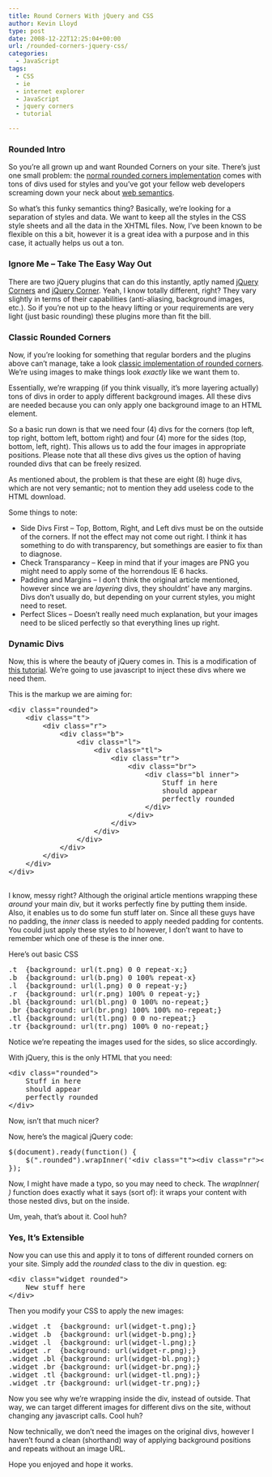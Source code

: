 ```yaml
---
title: Round Corners With jQuery and CSS
author: Kevin Lloyd
type: post
date: 2008-12-22T12:25:04+00:00
url: /rounded-corners-jquery-css/
categories:
  - JavaScript
tags:
  - CSS
  - ie
  - internet explorer
  - JavaScript
  - jquery corners
  - tutorial

---
```

### Rounded Intro

So you&#8217;re all grown up and want Rounded Corners on your site. There&#8217;s just one small problem: the [normal rounded corners implementation][1] comes with tons of divs used for styles and you&#8217;ve got your fellow web developers screaming down your neck about [web semantics][2].

So what&#8217;s this funky semantics thing? Basically, we&#8217;re looking for a separation of styles and data. We want to keep all the styles in the CSS style sheets and all the data in the XHTML files. Now, I&#8217;ve been known to be flexible on this a bit, however it is a great idea with a purpose and in this case, it actually helps us out a ton.

### Ignore Me &#8211; Take The Easy Way Out

There are two jQuery plugins that can do this instantly, aptly named [jQuery Corners][3] and [jQuery Corner][4]. Yeah, I know totally different, right? They vary slightly in terms of their capabilities (anti-aliasing, background images, etc.). So if you&#8217;re not up to the heavy lifting or your requirements are very light (just basic rounding) these plugins more than fit the bill.
  
<!--more-->

### Classic Rounded Corners

Now, if you&#8217;re looking for something that regular borders and the plugins above can&#8217;t manage, take a look [classic implementation of rounded corners][1]. We&#8217;re using images to make things look _exactly_ like we want them to.

Essentially, we&#8217;re wrapping (if you think visually, it&#8217;s more layering actually) tons of divs in order to apply different background images. All these divs are needed because you can only apply one background image to an HTML element.

So a basic run down is that we need four (4) divs for the corners (top left, top right, bottom left, bottom right) and four (4) more for the sides (top, bottom, left, right). This allows us to add the four images in appropriate positions. Please note that all these divs gives us the option of having rounded divs that can be freely resized.

As mentioned about, the problem is that these are eight (8) huge divs, which are not very semantic; not to mention they add useless code to the HTML download.

Some things to note:

  * Side Divs First &#8211; Top, Bottom, Right, and Left divs must be on the outside of the corners. If not the effect may not come out right. I think it has something to do with transparency, but somethings are easier to fix than to diagnose.
  * Check Transparancy &#8211; Keep in mind that if your images are PNG you might need to apply some of the horrendous IE 6 hacks.
  * Padding and Margins &#8211; I don&#8217;t think the original article mentioned, however since we are _layering_ divs, they shouldnt&#8217; have any margins. Divs don&#8217;t usually do, but depending on your current styles, you might need to reset.
  * Perfect Slices &#8211; Doesn&#8217;t really need much explanation, but your images need to be sliced perfectly so that everything lines up right.

### Dynamic Divs

Now, this is where the beauty of jQuery comes in. This is a modification of [this tutorial][5]. We&#8217;re going to use javascript to inject these divs where we need them.

This is the markup we are aiming for:

<pre class="brush: xml; title: ; notranslate" title="">&lt;div class="rounded"&gt;
	&lt;div class="t"&gt;
		&lt;div class="r"&gt;
			&lt;div class="b"&gt;
			 	&lt;div class="l"&gt;
					&lt;div class="tl"&gt;
						&lt;div class="tr"&gt;
							&lt;div class="br"&gt;
								&lt;div class="bl inner"&gt;
									Stuff in here 
									should appear 
									perfectly rounded
								&lt;/div&gt;
							&lt;/div&gt;
						&lt;/div&gt;
					&lt;/div&gt;
				&lt;/div&gt;
			&lt;/div&gt;
		&lt;/div&gt;
	&lt;/div&gt;
&lt;/div&gt;

</pre>

I know, messy right? Although the original article mentions wrapping these _around_ your main div, but it works perfectly fine by putting them inside. Also, it enables us to do some fun stuff later on. Since all these guys have no padding, the _inner_ class is needed to apply needed padding for contents. You could just apply these styles to _bl_ however, I don&#8217;t want to have to remember which one of these is the inner one.

Here&#8217;s out basic CSS

<pre class="brush: css; title: ; notranslate" title="">.t  {background: url(t.png) 0 0 repeat-x;}
.b  {background: url(b.png) 0 100% repeat-x}
.l  {background: url(l.png) 0 0 repeat-y;}
.r  {background: url(r.png) 100% 0 repeat-y;}
.bl {background: url(bl.png) 0 100% no-repeat;}
.br {background: url(br.png) 100% 100% no-repeat;}
.tl {background: url(tl.png) 0 0 no-repeat;}
.tr {background: url(tr.png) 100% 0 no-repeat;}
</pre>

Notice we&#8217;re repeating the images used for the sides, so slice accordingly.

With jQuery, this is the only HTML that you need:

<pre class="brush: xml; title: ; notranslate" title="">&lt;div class="rounded"&gt;
	Stuff in here
	should appear
	perfectly rounded
&lt;/div&gt;
</pre>

Now, isn&#8217;t that much nicer?

Now, here&#8217;s the magical jQuery code:

<pre class="brush: jscript; title: ; notranslate" title="">$(document).ready(function() {
	$(".rounded").wrapInner('&lt;div class="t"&gt;&lt;div class="r"&gt;&lt;div class="b"&gt;&lt;div class="l"&gt;&lt;div class="tl"&gt;&lt;div class="tr"&gt;&lt;div class="br"&gt;&lt;div class="bl inner"&gt;&lt;/div&gt;&lt;/div&gt;&lt;/div&gt;&lt;/div&gt;&lt;/div&gt;&lt;/div&gt;&lt;/div&gt;&lt;/div&gt;');
});
</pre>

Now, I might have made a typo, so you may need to check. The _wrapInner( )_ function does exactly what it says (sort of): it wraps your content with those nested divs, but on the inside.

Um, yeah, that&#8217;s about it. Cool huh?

### Yes, It&#8217;s Extensible

Now you can use this and apply it to tons of different rounded corners on your site. Simply add the _rounded_ class to the div in question. eg:

<pre class="brush: xml; title: ; notranslate" title="">&lt;div class="widget rounded"&gt;
	New stuff here
&lt;/div&gt;
</pre>

Then you modify your CSS to apply the new images:

<pre class="brush: css; title: ; notranslate" title="">.widget .t  {background: url(widget-t.png);}
.widget .b  {background: url(widget-b.png);}
.widget .l  {background: url(widget-l.png);}
.widget .r  {background: url(widget-r.png);}
.widget .bl {background: url(widget-bl.png);}
.widget .br {background: url(widget-br.png);}
.widget .tl {background: url(widget-tl.png);}
.widget .tr {background: url(widget-tr.png);}
</pre>

Now you see why we&#8217;re wrapping inside the div, instead of outside. That way, we can target different images for different divs on the site, without changing any javascript calls. Cool huh?

Now technically, we don&#8217;t need the images on the original divs, however I haven&#8217;t found a clean (shorthand) way of applying background positions and repeats without an image URL.

Hope you enjoyed and hope it works.

 [1]: http://www.webcredible.co.uk/user-friendly-resources/css/css-round-corners-borders.shtml
 [2]: http://en.wikipedia.org/wiki/Semantic_Web
 [3]: http://www.atblabs.com/jquery.corners.html
 [4]: http://methvin.com/jquery/jq-corner.html
 [5]: http://docs.jquery.com/Tutorials:Rounded_Corners